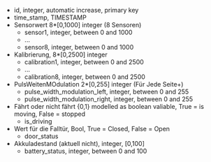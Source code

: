 + id, integer, automatic increase, primary key
+ time_stamp, TIMESTAMP
+ Sensorwert 8*[0,1000] integer (8 Sensoren)
	+ sensor1, integer, between 0 and 1000
	+ ...
	+ sensor8, integer, between 0 and 1000
+ Kalibrierung, 8*[0,2500] integer
	+ calibration1, integer, between 0 and 2500
	+ ...
	+ calibration8, integer, between 0 and 2500
+ PulsWeitenMOdulation 2*[0,255] integer (Für Jede Seite+)
	+ pulse_width_modulation_left, integer, between 0 and 255
	+ pulse_width_modulation_right, integer, between 0 and 255
+ Fährt oder nicht fährt {0,1} modelled as boolean valiable, True = is moving, False = stopped
	+ is_driving
+ Wert für die Falltür, Bool, True = Closed, False = Open
	+ door_status
+ Akkuladestand (aktuell nicht), integer, [0,100]
	+ battery_status, integer, between 0 and 100
